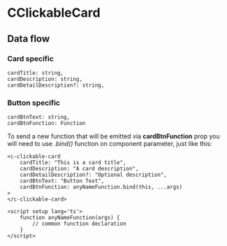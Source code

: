 # CClickableCard

## Data flow

### Card specific 

```
cardTitle: string,
cardDescription: string,
cardDetailDescription?: string,
```

### Button specific

```
cardBtnText: string,
cardBtnFunction: Function
```

To send a new function that will be emitted via **cardBtnFunction** prop you will need to use *.bind()* function on component parameter, just like this:

```
<c-clickable-card
    cardTitle: "This is a card title",
    cardDescription: "A card description",
    cardDetailDescription?: "Optional description",
    cardBtnText: "Button Text",
    cardBtnFunction: anyNameFunction.bind(this, ...args)
>
</c-clickable-card>

<script setup lang='ts'>
    function anyNameFunction(args) {
        // common function declaration
    }
</script>
```
